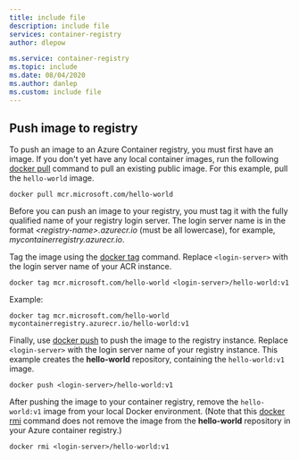 ```yaml
---
title: include file
description: include file
services: container-registry
author: dlepow

ms.service: container-registry
ms.topic: include
ms.date: 08/04/2020
ms.author: danlep
ms.custom: include file
---
```

## Push image to registry

To push an image to an Azure Container registry, you must first have an image. If you don't yet have any local container images, run the following [docker pull][docker-pull] command to pull an existing public image. For this example, pull the `hello-world` image.

```
docker pull mcr.microsoft.com/hello-world
```

Before you can push an image to your registry, you must tag it with the fully qualified name of your registry login server. The login server name is in the format *\<registry-name\>.azurecr.io* (must be all lowercase), for example, *mycontainerregistry.azurecr.io*.

Tag the image using the [docker tag][docker-tag] command. Replace `<login-server>` with the login server name of your ACR instance.

```
docker tag mcr.microsoft.com/hello-world <login-server>/hello-world:v1
```

Example:

```
docker tag mcr.microsoft.com/hello-world mycontainerregistry.azurecr.io/hello-world:v1
```


Finally, use [docker push][docker-push] to push the image to the registry instance. Replace `<login-server>` with the login server name of your registry instance. This example creates the **hello-world** repository, containing the `hello-world:v1` image.

```
docker push <login-server>/hello-world:v1
```

After pushing the image to your container registry, remove the `hello-world:v1` image from your local Docker environment. (Note that this [docker rmi][docker-rmi] command does not remove the image from the **hello-world** repository in your Azure container registry.)

```
docker rmi <login-server>/hello-world:v1
```

<!-- LINKS - External -->
[docker-push]: https://docs.docker.com/engine/reference/commandline/push/
[docker-pull]: https://docs.docker.com/engine/reference/commandline/pull/
[docker-rmi]: https://docs.docker.com/engine/reference/commandline/rmi/
[docker-run]: https://docs.docker.com/engine/reference/commandline/run/
[docker-tag]: https://docs.docker.com/engine/reference/commandline/tag/

<!-- LINKS - Internal -->

